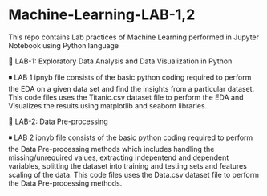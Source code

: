 # Machine-Learning-LAB-1,2
This repo contains Lab practices of Machine Learning performed in Jupyter Notebook using Python language


🚀 LAB-1: Exploratory Data Analysis and Data Visualization in Python

◾ LAB 1 ipnyb file consists of the basic python coding required to perform the EDA on a given data set and find the insights from a particular dataset. This code files uses the Titanic.csv dataset file to perform the EDA and Visualizes the results using matplotlib and seaborn libraries. 



🚀 LAB-2: Data Pre-processing

◾ LAB 2 ipnyb file consists of the basic python coding required to perform the Data Pre-processing methods which includes handling the missing/unrequired values, extracting indepentend and dependent variables, splitting the dataset into training and testing sets and features scaling of the data. This code files uses the Data.csv dataset file to perform the Data Pre-processing methods. 
